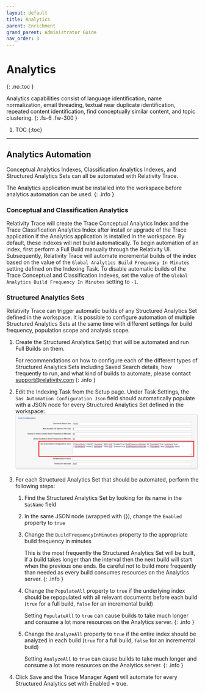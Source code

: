 ```yaml
---
layout: default
title: Analytics
parent: Enrichment
grand_parent: Administrator Guide
nav_order: 3
---
```


# Analytics
{: .no_toc }


Analytics capabilities consist of language identification, name normalization, email threading, textual near duplicate identification, repeated content identification, find conceptually similar content, and topic clustering.
{: .fs-6 .fw-300 }

1. TOC
{:toc}

---

## Analytics Automation

Conceptual Analytics Indexes, Classification Analytics Indexes, and Structured Analytics Sets can all be automated with Relativity Trace.

The Analytics application must be installed into the workspace before analytics automation can be used.
{: .info }

### Conceptual and Classification Analytics

Relativity Trace will create the Trace Conceptual Analytics Index and the Trace Classification Analytics Index after install or upgrade of the Trace application if the Analytics application is installed in the workspace. By default, these indexes will not build automatically. To begin automation of an index, first perform a Full Build manually through the Relativity UI. Subsequently, Relativity Trace will automate incremental builds of the index based on the value of the `Global Analytics Build Frequency In Minutes` setting defined on the Indexing Task. To disable automatic builds of the Trace Conceptual and Classification indexes, set the value of the `Global Analytics Build Frequency In Minutes` setting to `-1`.

### Structured Analytics Sets

Relativity Trace can trigger automatic builds of any Structured Analytics Set defined in the workspace. It is possible to configure automation of multiple Structured Analytics Sets at the same time with different settings for build frequency, population scope and analysis scope.

1. Create the Structured Analytics Set(s) that will be automated and run Full Builds on them.

   For recommendations on how to configure each of the different types of Structured Analytics Sets including Saved Search details, how frequently to run, and what kind of builds to automate, please contact [support@relativity.com](mailto:support@relativity.com)
   {: .info }

2. Edit the Indexing Task from the Setup page. Under Task Settings, the `Sas Automation Configuration Json` field should automatically populate with a JSON node for every Structured Analytics Set defined in the workspace: ![image-20191223171511007](media/analytics/image-20191223171511007.png)

3. For each Structured Analytics Set that should be automated, perform the following steps:

   1. Find the Structured Analytics Set by looking for its name in the `SasName` field

   2. In the same JSON node (wrapped with {}), change the `Enabled` property to `true`

   3. Change the `BuildFrequencyInMinutes` property to the appropriate build frequency in minutes 

      This is the most frequently the Structured Analytics Set will be built, if a build takes longer than the interval then the next build will start when the previous one ends. Be careful not to build more frequently than needed as every build consumes resources on the Analytics server.
      {: .info }

   4. Change the `PopulateAll` property to `true` if the underlying index should be repopulated with all relevant documents before each build (`true` for a full build, `false` for an incremental build)

      Setting `PopulateAll` to `true` can cause builds to take much longer and consume a lot more resources on the Analytics server.
      {: .info }

   5. Change the `AnalyzeAll` property to `true` if the entire index should be analyzed in each build (`true` for a full build, `false` for an incremental build)

      Setting `AnalyzeAll` to `true` can cause builds to take much longer and consume a lot more resources on the Analytics server.
      {: .info }

4. Click Save and the Trace Manager Agent will automate for every Structured Analytics set with Enabled = true.

